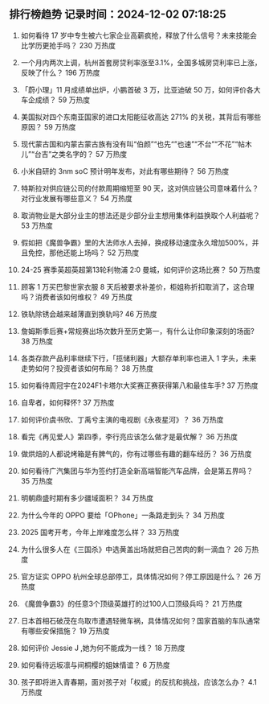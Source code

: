 
## 排行榜趋势 记录时间：2024-12-02 07:18:25
  
  1. 如何看待 17 岁中专生被六七家企业高薪疯抢，释放了什么信号？未来技能会比学历更抢手吗？ 230 万热度
    
  2. 一个月内两次上调，杭州首套房贷利率涨至3.1%，全国多城房贷利率已上涨，反映了什么？ 196 万热度
    
  3. 「蔚小理」11 月成绩单出炉，小鹏首破 3 万，比亚迪破 50 万，如何评价各大车企成绩？ 59 万热度
    
  4. 美国拟对四个东南亚国家的进口太阳能征收高达 271% 的关税，其背后有哪些原因？ 59 万热度
    
  5. 现代蒙古国和内蒙古蒙古族有没有叫“伯颜”“也先“”也速”“不台”“不花”“帖木儿”“台吉”之类名字的？ 57 万热度
    
  6. 小米自研的 3nm soC 预计明年发布，对此有哪些期待？ 56 万热度
    
  7. 特斯拉对供应链公司的付款周期缩短至 90 天，这对供应链公司意味着什么？对行业发展有哪些意义？ 54 万热度
    
  8. 取消物业是大部分业主的想法还是少部分业主想用集体利益换取个人利益呢？ 53 万热度
    
  9. 假如把《魔兽争霸》里的大法师水人去掉，换成移动速度永久增加500%，并且免控，那他还能上场吗？ 52 万热度
    
  10. 24-25 赛季英超英超第13轮利物浦 2:0 曼城，如何评价这场比赛？ 50 万热度
    
  11. 顾客 1 万买巴黎世家衣服 8 天后被要求补差价，柜姐称折扣取消了，这合理吗？消费者该如何维权？ 49 万热度
    
  12. 铁轨除锈会越来越薄直到换轨吗? 46 万热度
    
  13. 詹姆斯季后赛+常规赛出场次数升至历史第一，有什么让你印象深刻的场面? 38 万热度
    
  14. 各类存款产品利率继续下行，「揽储利器」大额存单利率也进入 1 字头，未来走势如何？投资者该如何布局？ 38 万热度
    
  15. 如何看待周冠宇在2024F1卡塔尔大奖赛正赛获得第八和最佳车手? 37 万热度
    
  16. 自卑者，如何释怀? 37 万热度
    
  17. 如何评价虞书欣、丁禹兮主演的电视剧《永夜星河》？ 36 万热度
    
  18. 看完《再见爱人》第四季，李行亮应该怎么做才是最优解？ 36 万热度
    
  19. 做烘焙的人都说烤箱是有脾气的，你有过哪些有趣的翻车经历？ 36 万热度
    
  20. 如何看待广汽集团与华为签约打造全新高端智能汽车品牌，会是第五界吗？ 35 万热度
    
  21. 明朝鼎盛时期有多少疆域面积？ 34 万热度
    
  22. 为什么今年的 OPPO 要给「OPhone」一条路走到头？ 34 万热度
    
  23. 2025 国考开考，今年上岸难度怎么样？ 33 万热度
    
  24. 为什么很多人在《三国杀》中选黄盖出场就把自己苦肉的剩一滴血？ 26 万热度
    
  25. 官方证实 OPPO 杭州全球总部停工，具体情况如何？停工原因是什么？ 26 万热度
    
  26. 《魔兽争霸3》的任意3个顶级英雄打的过100人口顶级兵吗？ 21 万热度
    
  27. 日本首相石破茂在鸟取市遭遇轻微车祸，具体情况如何？国家首脑的车队通常有哪些安保措施？ 19 万热度
    
  28. 如何评价 Jessie J ,她为何不能成为一线？ 18 万热度
    
  29. 如何看待远坂凛与间桐樱的姐妹情谊？ 6 万热度
    
  30. 孩子即将进入青春期，面对孩子对「权威」的反抗和挑战，应该怎么办？ 4.1 万热度
    